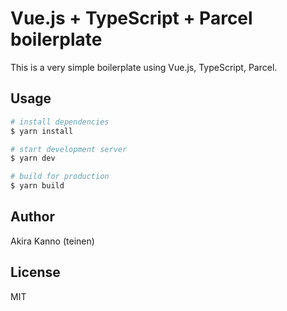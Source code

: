 # Vue.js + TypeScript + Parcel boilerplate

This is a very simple boilerplate using Vue.js, TypeScript, Parcel.

## Usage

```bash
# install dependencies
$ yarn install

# start development server
$ yarn dev

# build for production
$ yarn build
```

## Author

Akira Kanno (teinen)

## License

MIT

